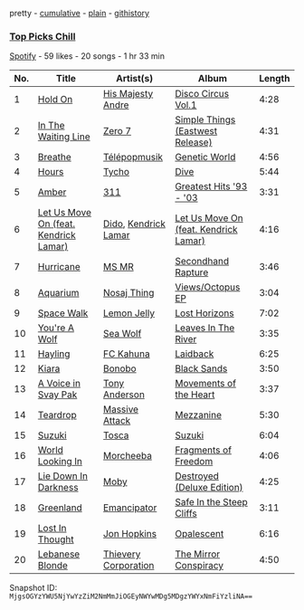 pretty - [cumulative](/playlists/cumulative/2b5yd7Ox7vb4OcPOOVYwFZ.md) - [plain](/playlists/plain/2b5yd7Ox7vb4OcPOOVYwFZ) - [githistory](https://github.githistory.xyz/mackorone/spotify-playlist-archive/blob/main/playlists/plain/2b5yd7Ox7vb4OcPOOVYwFZ)

### [Top Picks Chill](https://open.spotify.com/playlist/2b5yd7Ox7vb4OcPOOVYwFZ)

> 

[Spotify](https://open.spotify.com/user/spotify) - 59 likes - 20 songs - 1 hr 33 min

| No. | Title | Artist(s) | Album | Length |
|---|---|---|---|---|
| 1 | [Hold On](https://open.spotify.com/track/5OEzo9ENlUEU9x9O1nt3Aw) | [His Majesty Andre](https://open.spotify.com/artist/7aYSw3m3lpP301oyLaJD5H) | [Disco Circus Vol.1](https://open.spotify.com/album/6Lfx5R6g8vkT0ehDy5HfSP) | 4:28 |
| 2 | [In The Waiting Line](https://open.spotify.com/track/57kozn0j4DL3toKrqKQY0U) | [Zero 7](https://open.spotify.com/artist/14H7ag1wpQOsPPQJOD6Dqr) | [Simple Things \(Eastwest Release\)](https://open.spotify.com/album/79coNjazSJD8z4WHyhCz4w) | 4:31 |
| 3 | [Breathe](https://open.spotify.com/track/2VhKDAZzcjKZE7BxI9uplq) | [Télépopmusik](https://open.spotify.com/artist/3aKCo8gLJfuPYtr88aWKjF) | [Genetic World](https://open.spotify.com/album/0QRBFhynQThRdIc6qPzmA2) | 4:56 |
| 4 | [Hours](https://open.spotify.com/track/4qqh0Og9j5YadIonNOpLlO) | [Tycho](https://open.spotify.com/artist/5oOhM2DFWab8XhSdQiITry) | [Dive](https://open.spotify.com/album/6iifStu15tLyF6p2anUh3c) | 5:44 |
| 5 | [Amber](https://open.spotify.com/track/51UtgWS4z1eMPuLQOzPtNH) | [311](https://open.spotify.com/artist/41Q0HrwWBtuUkJc7C1Rp6K) | [Greatest Hits '93 \- '03](https://open.spotify.com/album/0OsjlbBaSZFbZnXGAUysMG) | 3:31 |
| 6 | [Let Us Move On \(feat\. Kendrick Lamar\)](https://open.spotify.com/track/6etVF7rb9pvq9pi2OiAVYT) | [Dido](https://open.spotify.com/artist/2mpeljBig2IXLXRAFO9AAs), [Kendrick Lamar](https://open.spotify.com/artist/2YZyLoL8N0Wb9xBt1NhZWg) | [Let Us Move On \(feat\. Kendrick Lamar\)](https://open.spotify.com/album/0kq8vXjCikvWJw7NaGNnfn) | 4:16 |
| 7 | [Hurricane](https://open.spotify.com/track/35aNHKBZWXXbL9KQK7O5Nk) | [MS MR](https://open.spotify.com/artist/4XaUmUGjidSklcDHxv3XWf) | [Secondhand Rapture](https://open.spotify.com/album/3OzeRt6qBaj92n9yjiZBPt) | 3:46 |
| 8 | [Aquarium](https://open.spotify.com/track/4ZOv9mx6Lz7RRaBFi5UNaE) | [Nosaj Thing](https://open.spotify.com/artist/0IVapwlnM3dEOiMsHXsghT) | [Views/Octopus EP](https://open.spotify.com/album/3L4wUhGelZ8wyJ13O1jerU) | 3:04 |
| 9 | [Space Walk](https://open.spotify.com/track/0dh2F3Mi1b1EGafGmvUC9M) | [Lemon Jelly](https://open.spotify.com/artist/5uh8Bhewltd8j0TLZjNImc) | [Lost Horizons](https://open.spotify.com/album/4KyBnir8GnBw6MGD7tufOz) | 7:02 |
| 10 | [You're A Wolf](https://open.spotify.com/track/3JE48l2RuBuCwSQZDoiQRw) | [Sea Wolf](https://open.spotify.com/artist/3ZllGjNdP5pS8UFnT5Jj2x) | [Leaves In The River](https://open.spotify.com/album/2vvDA8reND0HMcCiw6PUZj) | 3:35 |
| 11 | [Hayling](https://open.spotify.com/track/5TdAgcKS5HlxMcclStHODW) | [FC Kahuna](https://open.spotify.com/artist/1UQ5GQDdYPKgbIEn9sMiSg) | [Laidback](https://open.spotify.com/album/60jB4gNIrQkqadk8LRFYhQ) | 6:25 |
| 12 | [Kiara](https://open.spotify.com/track/7sqii6BhIDpJChYpU3WjwS) | [Bonobo](https://open.spotify.com/artist/0cmWgDlu9CwTgxPhf403hb) | [Black Sands](https://open.spotify.com/album/5m1RkwKeU7MV0Ni6PH2lPy) | 3:50 |
| 13 | [A Voice in Svay Pak](https://open.spotify.com/track/0f2OaKuRvGcYL3XAaeB4Fz) | [Tony Anderson](https://open.spotify.com/artist/3aRscMJRah0QrvGE5rkvZl) | [Movements of the Heart](https://open.spotify.com/album/4pbiWZYKhzyduZDOdpTaRD) | 3:37 |
| 14 | [Teardrop](https://open.spotify.com/track/67Hna13dNDkZvBpTXRIaOJ) | [Massive Attack](https://open.spotify.com/artist/6FXMGgJwohJLUSr5nVlf9X) | [Mezzanine](https://open.spotify.com/album/49MNmJhZQewjt06rpwp6QR) | 5:30 |
| 15 | [Suzuki](https://open.spotify.com/track/3BuMIuYew5zvhp60g2fZsU) | [Tosca](https://open.spotify.com/artist/0TYvluyvV1Es8lTHiBfnAn) | [Suzuki](https://open.spotify.com/album/1iagXM3V3prSV49CXuy760) | 6:04 |
| 16 | [World Looking In](https://open.spotify.com/track/7L58q6GuEx27c12drvszhr) | [Morcheeba](https://open.spotify.com/artist/6bWxFw65IEJzBYjx3SxUXd) | [Fragments of Freedom](https://open.spotify.com/album/1QneuYN3b0JteZNmLse2uA) | 4:06 |
| 17 | [Lie Down In Darkness](https://open.spotify.com/track/5tnYpVCAiVjlT1hjnOG1xD) | [Moby](https://open.spotify.com/artist/3OsRAKCvk37zwYcnzRf5XF) | [Destroyed \(Deluxe Edition\)](https://open.spotify.com/album/6Ffo96ANCqTcsNfIUu5OpC) | 4:25 |
| 18 | [Greenland](https://open.spotify.com/track/2SPTGg9SC5MT1FwNX4IYfx) | [Emancipator](https://open.spotify.com/artist/6HCnsY0Rxi3cg53xreoAIm) | [Safe In the Steep Cliffs](https://open.spotify.com/album/1KHKPYKo4h8btHa8u3wjEB) | 3:11 |
| 19 | [Lost In Thought](https://open.spotify.com/track/0BSJ1iQEmGibLCPMHGtdo7) | [Jon Hopkins](https://open.spotify.com/artist/7yxi31szvlbwvKq9dYOmFI) | [Opalescent](https://open.spotify.com/album/7wPJ4V3ueggJxvaYscV9Ou) | 6:16 |
| 20 | [Lebanese Blonde](https://open.spotify.com/track/488E8BWYDCDrL6vunOAzPy) | [Thievery Corporation](https://open.spotify.com/artist/25KNo5GDS6ZpLkjasaecA3) | [The Mirror Conspiracy](https://open.spotify.com/album/12PENKuzKH3r1Kv2rlCjZn) | 4:50 |

Snapshot ID: `MjgsOGYzYWU5NjYwYzZiM2NmMmJiOGEyNWYwMDg5MDgzYWYxNmFiYzliNA==`

